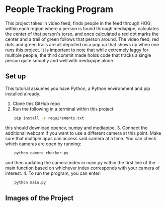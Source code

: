 # People Tracking Program

This project takes in video feed, finds people in the feed through HOG, within each region where a person is found through mediapipe, calculates the center of that person's torso, and once calculated a red dot marks the center and a trail of green follows that person around. The video feed, red dots and green trails are all depicted on a pop up that shows up when one runs this project. It is important to note that while extremely laggy for multiple people, the third commit made holds code that tracks a single person quite smootly and well with mediapipe alone. 

## Set up
This tutorial assumes you have Python, a Python environment and pip installed already.

1. Clone this GitHub repo
2. Run the following in a terminal within this project:

``` bash
    pip install -r requirements.txt
```

this should download opencv, numpy and mediapipe.
3. Connect the additional webcam if you want to use a different camera at this point. Make sure that multiple apps can access said camera at a time. You can check which cameras are open by running:

``` bash
    python camera_checker.py
```

and then updating the camera index in main.py within the first line of the main function based on whichever index corresponds with your camera of interest. 
4. To run the program, you can enter:

``` bash
    python main.py
```

## Images of the Project